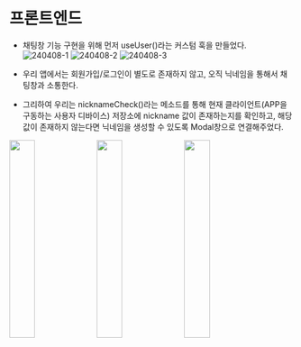 # 프론트엔드
- 채팅창 기능 구현을 위해 먼저 useUser()라는 커스텀 훅을 만들었다.  
![240408-1](https://github.com/ChaeDoll/TIL/assets/108540812/43a2687b-b17f-4e5e-a686-1baecdd583f6)
![240408-2](https://github.com/ChaeDoll/TIL/assets/108540812/81a58050-7db2-4ee6-8507-75283780c437)
![240408-3](https://github.com/ChaeDoll/TIL/assets/108540812/e5e4ed42-9cd4-4606-a91f-057ed7a31566)

- 우리 앱에서는 회원가입/로그인이 별도로 존재하지 않고, 오직 닉네임을 통해서 채팅창과 소통한다.
- 그리하여 우리는 nicknameCheck()라는 메소드를 통해 현재 클라이언트(APP을 구동하는 사용자 디바이스) 저장소에 nickname 값이 존재하는지를 확인하고, 해당 값이 존재하지 않는다면 닉네임을 생성할 수 있도록 Modal창으로 연결해주었다.

<img src="https://github.com/ChaeDoll/TIL/assets/108540812/c2167ac4-e3be-47f4-a223-3984cff8966e" width="30%" />
<img src="https://github.com/ChaeDoll/TIL/assets/108540812/db2282c3-9a22-4891-a3d2-68cba89f22de" width="30%" />
<img src="https://github.com/ChaeDoll/TIL/assets/108540812/c1d051f6-a450-4265-97c7-2277fafbca5f" width="30%" />
  
